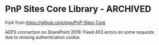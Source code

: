 # PnP Sites Core Library - ARCHIVED

Fork from https://github.com/pnp/PnP-Sites-Core

ADFS connection on SharePoint 2019: Fixed 403 errors on some requests due to missing authentication cookie.
